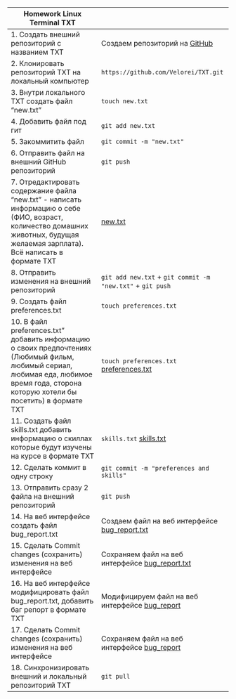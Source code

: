 |Homework Linux Terminal TXT||
|---|---|
|1. Создать внешний репозиторий c названием TXT|Создаем репозиторий на [GitHub](https://github.com/Velorei/TXT)|
|2. Клонировать репозиторий TXT на локальный компьютер|```https://github.com/Velorei/TXT.git```|
|3. Внутри локального TXT создать файл “new.txt”|```touch new.txt```|
|4. Добавить файл под гит|```git add new.txt```|
|5. Закоммитить файл|```git commit -m "new.txt"```|
|6. Отправить файл на внешний GitHub репозиторий|```git push```|
|7. Отредактировать содержание файла “new.txt” - написать информацию о себе (ФИО, возраст, количество домашних животных, будущая желаемая зарплата). Всё написать в формате TXT|[new.txt](https://github.com/Velorei/TXT/blob/main/new.txt)|
|8. Отправить изменения на внешний репозиторий|```git add new.txt``` + ```git commit -m "new.txt"``` + ```git push```|
|9. Создать файл preferences.txt|```touch preferences.txt```|
|10. В файл preferences.txt” добавить информацию о своих предпочтениях (Любимый фильм, любимый сериал, любимая еда, любимое время года, сторона которую хотели бы посетить) в формате TXT|```touch preferences.txt``` [preferences.txt](https://github.com/Velorei/TXT/blob/main/preferences.txt)|
|11. Создать файл skills.txt добавить информацию о скиллах которые будут изучены на курсе в формате TXT|```skills.txt``` [skills.txt](https://github.com/Velorei/TXT/blob/main/skills.txt)| 
|12. Сделать коммит в одну строку|```git commit -m "preferences and skills"```|
|13. Отправить сразу 2 файла на внешний репозиторий|```git push```|
|14. На веб интерфейсе создать файл bug_report.txt|Создаем файл на веб интерфейсе [bug_report.txt](https://github.com/Velorei/TXT/blob/main/bug_report.txt)|
|15. Сделать Commit changes (сохранить) изменения на веб интерфейсе|Сохраняем файл на веб интерфейсе [bug_report.txt](https://github.com/Velorei/TXT/blob/main/bug_report.txt)|
|16. На веб интерфейсе модифицировать файл bug_report.txt, добавить баг репорт в формате TXT|Модифицируем файл на веб интерфейсе [bug_report](https://github.com/Velorei/TXT/blob/main/bug_report.txt)|
|17. Сделать Commit changes (сохранить) изменения на веб интерфейсе|Сохраняем файл на веб интерфейсе [bug_report](https://github.com/Velorei/TXT/blob/main/bug_report.txt)|
|18. Синхронизировать внешний и локальный репозиторий TXT|```git pull```|
